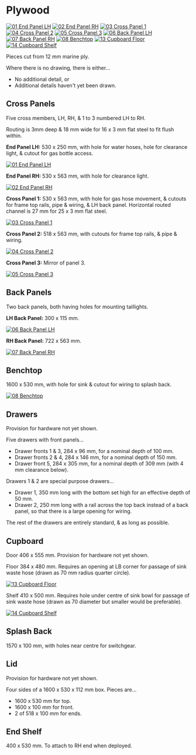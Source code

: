 # Plywood

[![01 End Panel LH](Plywood/01-End-Panel-LH.png)](_PDF/Plywood/01-End-Panel-LH.pdf "01 End Panel LH")
[![02 End Panel RH](Plywood/02-End-Panel-RH.png)](_PDF/Plywood/02-End-Panel-RH.pdf "02 End Panel RH")
[![03 Cross Panel 1](Plywood/03-Cross-Panel-1.png)](_PDF/Plywood/03-Cross-Panel-1.pdf "03 Cross Panel 1")
[![04 Cross Panel 2](Plywood/04-Cross-Panel-2.png)](_PDF/Plywood/04-Cross-Panel-2.pdf "04 Cross Panel 2")
[![05 Cross Panel 3](Plywood/05-Cross-Panel-3.png)](_PDF/Plywood/05-Cross-Panel-3.pdf "05 Cross Panel 3")
[![06 Back Panel LH](Plywood/06-Back-Panel-LH.png)](_PDF/Plywood/06-Back-Panel-LH.pdf "06 Back Panel LH")
[![07 Back Panel RH](Plywood/07-Back-Panel-RH.png)](_PDF/Plywood/07-Back-Panel-RH.pdf "07 Back Panel RH")
[![08 Benchtop](Plywood/08-Benchtop.png)](_PDF/Plywood/08-Benchtop.pdf "08 Benchtop")
[![13 Cupboard Floor](Plywood/13-Cupboard-Floor.png)](_PDF/Plywood/13-Cupboard-Floor.pdf "13 Cupboard Floor")
[![14 Cupboard Shelf](Plywood/14-Cupboard-Shelf.png)](_PDF/Plywood/14-Cupboard-Shelf.pdf "14 Cupboard Shelf")

Pieces cut from 12 mm marine ply.

Where there is no drawing, there is either...

* No additional detail, or
* Additional details haven't yet been drawn.

## Cross Panels

Five cross members, LH, RH, & 1 to 3 numbered LH to RH.

Routing is 3mm deep & 18 mm wide for 16 x 3 mm flat steel to fit flush within.

**End Panel LH:** 530 x 250 mm, with hole for water hoses, hole for clearance light, & cutout for gas bottle access.

[![01 End Panel LH](Plywood/01-End-Panel-LH.png)](_PDF/Plywood/01-End-Panel-LH.pdf)

**End Panel RH:** 530 x 563 mm, with hole for clearance light.

[![02 End Panel RH](Plywood/02-End-Panel-RH.png)](_PDF/Plywood/02-End-Panel-RH.pdf)

**Cross Panel 1:** 530 x 563 mm, with hole for gas hose movement, & cutouts for frame top rails, pipe & wiring, & LH back panel. Horizontal routed channel is 27 mm for 25 x 3 mm flat steel.

[![03 Cross Panel 1](Plywood/03-Cross-Panel-1.png)](_PDF/Plywood/03-Cross-Panel-1.pdf)

**Cross Panel 2:** 518 x 563 mm, with cutouts for frame top rails, & pipe & wiring.

[![04 Cross Panel 2](Plywood/04-Cross-Panel-2.png)](_PDF/Plywood/04-Cross-Panel-2.pdf)

**Cross Panel 3:** Mirror of panel 3.

[![05 Cross Panel 3](Plywood/05-Cross-Panel-3.png)](_PDF/Plywood/05-Cross-Panel-3.pdf)

## Back Panels

Two back panels, both having holes for mounting taillights.

**LH Back Panel:** 300 x 115 mm.

[![06 Back Panel LH](Plywood/06-Back-Panel-LH.png)](_PDF/Plywood/06-Back-Panel-LH.pdf)

**RH Back Panel:** 722 x 563 mm.

[![07 Back Panel RH](Plywood/07-Back-Panel-RH.png)](_PDF/Plywood/07-Back-Panel-RH.pdf)

## Benchtop

1600 x 530 mm, with hole for sink & cutout for wiring to splash back.

[![08 Benchtop](Plywood/08-Benchtop.png)](_PDF/Plywood/08-Benchtop.pdf)

## Drawers

Provision for hardware not yet shown.

Five drawers with front panels…

* Drawer fronts 1 & 3, 284 x 96 mm, for a nominal depth of 100 mm.
* Drawer fronts 2 & 4, 284 x 146 mm, for a nominal depth of 150 mm.
* Drawer front 5, 284 x 305 mm, for a nominal depth of 309 mm (with 4 mm clearance below).

Drawers 1 & 2 are special purpose drawers…

* Drawer 1, 350 mm long with the bottom set high for an effective depth of 50 mm.
* Drawer 2, 250 mm long with a rail across the top back instead of a back panel, so that there is a large opening for wiring.

The rest of the drawers are entirely standard, & as long as possible.

## Cupboard

Door 406 x 555 mm. Provision for hardware not yet shown.

Floor 384 x 480 mm. Requires an opening at LB corner for passage of sink waste hose (drawn as 70 mm radius quarter circle).

[![13 Cupboard Floor](Plywood/13-Cupboard-Floor.png)](_PDF/Plywood/13-Cupboard-Floor.pdf)

Shelf 410 x 500 mm. Requires hole under centre of sink bowl for passage of sink waste hose (drawn as 70 diameter but smaller would be preferable).

[![14 Cupboard Shelf](Plywood/14-Cupboard-Shelf.png)](_PDF/Plywood/14-Cupboard-Shelf.pdf)

## Splash Back

1570 x 100 mm, with holes near centre for switchgear.

## Lid

Provision for hardware not yet shown.

Four sides of a 1600 x 530 x 112 mm box.
Pieces are…

* 1600 x 530 mm for top.
* 1600 x 100 mm for front.
* 2 of 518 x 100 mm for ends.

## End Shelf

400 x 530 mm. To attach to RH end when deployed.
